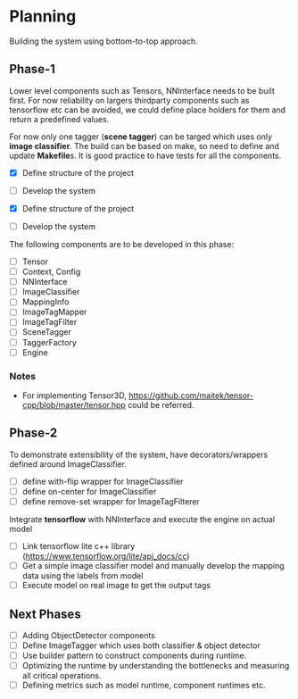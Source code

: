 # Planning
Building the system using bottom-to-top approach.

## Phase-1
Lower level components such as Tensors, NNInterface needs to be built first. For now reliability on largers thirdparty components such as tensorflow etc can be avoided, we could define place holders for them and return a predefined values.

For now only one tagger (**scene tagger**) can be targed which uses only **image classifier**. 
The build can be based on make, so need to define and update **Makefile**s. It is good practice to have tests for all the components.

- [x] Define structure of the project
- [ ] Develop the system

- [x] Define structure of the project
- [ ] Develop the system

The following components are to be developed in this phase:
- [ ] Tensor
- [ ] Context, Config
- [ ] NNInterface
- [ ] ImageClassifier
- [ ] MappingInfo
- [ ] ImageTagMapper
- [ ] ImageTagFilter
- [ ] SceneTagger
- [ ] TaggerFactory
- [ ] Engine

### Notes
- For implementing Tensor3D<type>, https://github.com/maitek/tensor-cpp/blob/master/tensor.hpp could be referred.

## Phase-2
To demonstrate extensibility of the system, have decorators/wrappers defined around ImageClassifier.
- [ ] define with-flip wrapper for ImageClassifier
- [ ] define on-center for ImageClassifier
- [ ] define remove-set wrapper for ImageTagFilterer

Integrate **tensorflow** with NNInterface and execute the engine on actual model
- [ ] Link tensorflow lite c++ library (https://www.tensorflow.org/lite/api_docs/cc)
- [ ] Get a simple image classifier model and manually develop the mapping data using the labels from model
- [ ] Execute model on real image to get the output tags

## Next Phases
- [ ] Adding ObjectDetector components
- [ ] Define ImageTagger which uses both classifier & object detector
- [ ] Use builder pattern to construct components during runtime.
- [ ] Optimizing the runtime by understanding the bottlenecks and measuring all critical operations.
- [ ] Defining metrics such as model runtime, component runtimes etc.
